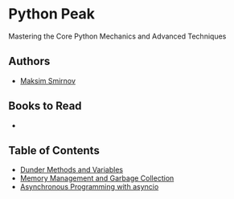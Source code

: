# Python Peak
Mastering the Core Python Mechanics and Advanced Techniques

## Authors

- [Maksim Smirnov](http://linkedin.com/in/smirnov-maksim-spb/)

## Books to Read

- 

## Table of Contents

- [Dunder Methods and Variables](/Dunder%20Methods%20and%20Variables%20in%20Python/README.md)
- [Memory Management and Garbage Collection](/Memory%20Management%20and%20Garbage%20Collection/README.md)
- [Asynchronous Programming with asyncio](/Asynchronous%20Programming%20with%20asyncio/README.md)